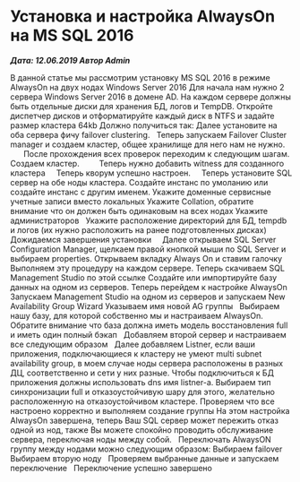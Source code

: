 # Установка и настройка AlwaysOn на MS SQL 2016                	  
***Дата: 12.06.2019 Автор Admin***

В данной статье мы рассмотрим установку MS SQL 2016 в режиме AlwaysOn на двух нодах Windows Server 2016
Для начала нам нужно 2 сервера Windows Server 2016 в домене AD.
На каждом сервере должны быть отдельные диски для хранения БД, логов и TempDB.
Откройте диспетчер дисков и отформатируйте каждый диск в NTFS и задайте размер кластера 64kb
Должно получиться так:
Далее установите на оба сервера фичу failover clustering.
&nbsp;
Теперь запускаем Failover Cluster manager и создаем кластер, общее хранилище для него нам не нужно.
&nbsp;
&nbsp;
&nbsp;
&nbsp;
После прохождения всех проверок переходим к следующим шагам.
Создаем кластер.
&nbsp;
&nbsp;
&nbsp;
&nbsp;
Теперь нужно добавить witness для созданного кластера
&nbsp;
&nbsp;
Теперь кворум успешно настроен.
&nbsp;
&nbsp;
Теперь установите SQL сервер на обе ноды кластера.
Создайте инстанс по умоланию или создайте инстанс с другим именем.
Укажите доменные сервисные учетные записи вместо локальных
Укажите Collation, обратите внимание что он должен быть одинаковым на всех нодах
Укажите администраторов
&nbsp;
Укажите расположение директорий для БД, tempdb и логов (их нужно расположить на ранее подготовленных дисках)
&nbsp;
Дожидаемся завершения установки
&nbsp;
&nbsp;
Далее открываем SQL Server Configuration Manager, щелкаем правой кнопкой мыши по SQL Server и выбираем properties.
Открываем вкладку Always On и ставим галочку
Выполняем эту процедуру на каждом сервере.
Теперь скачиваем SQL Management Studio по этой ссылке 
Создайте или импортируйте базу данных на одном из серверов.
Теперь перейдем к настройке AlwaysOn
Запускаем Management Studio на одном из серверов и запускаем New Availability Group Wizard
Указываем имя новой AG группы
&nbsp;
Выбираем нашу базу, для которой собственно мы и настраиваем AlwaysOn.
Обратите внимание что база должна иметь модель восстановления full и иметь один полный бэкап
&nbsp;
Добавляем второй сервер и настраиваем все следующим образом
&nbsp;
Далее добавляем Listner, если ваши приложения, подключающиеся к кластеру не умеют multi subnet availability group, в моем случае ноды сервера расположены в разных ДЦ, соответственно и сети у них разные.
Чтобы подключиться к БД приложения должны использовать dns имя listner-а.
Выбираем тип синхронизации full и отказоустойчивую шару для этого, желательно расположенную на отказоустойчивом кластере.
Проверяем что все настроено корректно и выполняем создание группы
На этом настройка AlwaysOn завершена, теперь Ваш SQL сервер может пережить отказ одной из нод, также Вы можете спокойно проводить обслуживание сервера, переключая ноды между собой.
&nbsp;
Переключать AlwaysON группу между нодами можно следующим образом:
Выбираем failover
&nbsp;
Выбираем вторую ноду
&nbsp;
Проверяем выбранные данные и запускаем переключение
&nbsp;
Переключение успешно завершено
&nbsp;
&nbsp;
&nbsp;
